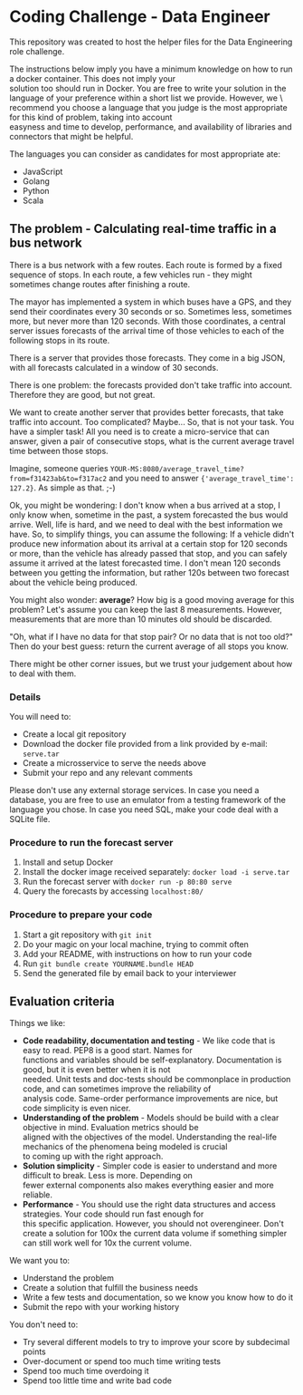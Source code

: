# Coding Challenge - Data Engineer

This repository was created to host the helper files for the Data Engineering role challenge.

The instructions below imply you have a minimum knowledge on how to run a docker container. This does not imply your \
solution too should run in Docker. 
You are free to write your solution in the language of your preference within a short list we provide. However, we \ recommend you choose a language that you judge is the most appropriate for this kind of problem, taking into account \
easyness and time to develop, performance, and availability of libraries and connectors that might be helpful.

The languages you can consider as candidates for most appropriate ate:
* JavaScript
* Golang
* Python
* Scala

## The problem - Calculating real-time traffic in a bus network

There is a bus network with a few routes. Each route is formed by a fixed sequence of stops. In each route, a few vehicles run - they might sometimes change routes after finishing a route.

The mayor has implemented a system in which buses have a GPS, and they send their coordinates every 30 seconds or so. Sometimes less, sometimes more, but never more than 120 seconds. With those coordinates, a central server issues forecasts of the arrival time of those vehicles to each of the following stops in its route.

There is a server that provides those forecasts. They come in a big JSON, with all forecasts calculated in a window of 30 seconds.

There is one problem: the forecasts provided don't take traffic into account. Therefore they are good, but not great.

We want to create another server that provides better forecasts, that take traffic into account. Too complicated? Maybe... So, that is not your task. You have a simpler task! All you need is to create a micro-service that can answer, given a pair of consecutive stops, what is the current average travel time between those stops.

Imagine, someone queries `YOUR-MS:8080/average_travel_time?from=f31423ab&to=f317ac2` and you need to answer `{'average_travel_time': 127.2}`. As simple as that. ;-)

Ok, you might be wondering: I don't know when a bus arrived at a stop, I only know when, sometime in the past, a system forecasted the bus would arrive. Well, life is hard, and we need to deal with the best information we have. So, to simplify things, you can assume the following: If a vehicle didn't produce new information about its arrival at a certain stop for 120 seconds or more, than the vehicle has already passed that stop, and you can safely assume it arrived at the latest forecasted time. I don't mean 120 seconds between you getting the information, but rather 120s between two forecast about the vehicle being produced.

You might also wonder: **average**? How big is a good moving average for this problem? Let's assume you can keep the last 8 measurements. However, measurements that are more than 10 minutes old should be discarded.

"Oh, what if I have no data for that stop pair? Or no data that is not too old?" Then do your best guess: return the current average of all stops you know.

There might be other corner issues, but we trust your judgement about how to deal with them.

### Details

You will need to:
* Create a local git repository
* Download the docker file provided from a link provided by e-mail: `serve.tar` 
* Create a microsservice to serve the needs above
* Submit your repo and any relevant comments

Please don't use any external storage services. In case you need a database, you are free to use an emulator from a testing framework of the language you chose. In case you need SQL, make your code deal with a SQLite file.

### Procedure to run the forecast server
1. Install and setup Docker
1. Install the docker image received separately: `docker load -i serve.tar`
1. Run the forecast server with `docker run -p 80:80 serve`
1. Query the forecasts by accessing `localhost:80/`

### Procedure to prepare your code
1. Start a git repository with ```git init```
1. Do your magic on your local machine, trying to commit often
1. Add your README, with instructions on how to run your code
1. Run ```git bundle create YOURNAME.bundle HEAD ```
1. Send the generated file by email back to your interviewer

## Evaluation criteria

Things we like:
* __Code readability, documentation and testing__ - We like code that is easy to read. PEP8 is a good start. Names for \
functions and variables should be self-explanatory. Documentation is good, but it is even better when it is not \
needed. Unit tests and doc-tests should be commonplace in production code, and can sometimes improve the reliability of \
analysis code. Same-order performance improvements are nice, but code simplicity is even nicer.
* __Understanding of the problem__ - Models should be build with a clear objective in mind. Evaluation metrics should be \
aligned with the objectives of the model. Understanding the real-life mechanics of the phenomena being modeled is crucial \
to coming up with the right approach.
* __Solution simplicity__ - Simpler code is easier to understand and more difficult to break. Less is more. Depending on \
fewer external components also makes everything easier and more reliable.
* __Performance__ - You should use the right data structures and access strategies. Your code should run fast enough for \
this specific application. However, you should not overengineer. Don't create a solution for 100x the current data volume if something simpler can still work well for 10x the current volume.

We want you to:
* Understand the problem
* Create a solution that fulfill the business needs
* Write a few tests and documentation, so we know you know how to do it
* Submit the repo with your working history

You don't need to:
* Try several different models to try to improve your score by subdecimal points
* Over-document or spend too much time writing tests
* Spend too much time overdoing it
* Spend too little time and write bad code
